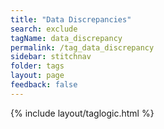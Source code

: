 ```yaml
---
title: "Data Discrepancies"
search: exclude
tagName: data_discrepancy
permalink: /tag_data_discrepancy
sidebar: stitchnav
folder: tags
layout: page
feedback: false
---
```

{% include layout/taglogic.html %}



